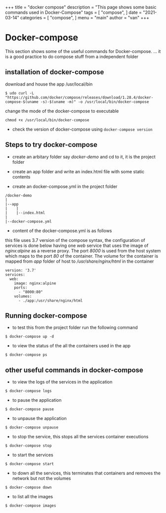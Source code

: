 +++
title = "docker compose"
description = "This page shows some basic commands used in Docker-Compose"
tags = [
    "compose",
]
date = "2021-03-14"
categories = [
    "compose",
]
menu = "main"
author = "van"
+++

# Docker-compose

This section shows some of the useful commands for Docker-compose. ... it is a good practice to do compose stuff from a independent folder

## installation of docker-compose 

download and house the app /usr/local/bin

```
$ udo curl -L "https://github.com/docker/compose/releases/download/1.28.4/docker-compose-$(uname -s)-$(uname -m)" -o /usr/local/bin/docker-compose
```

change the mode of the docker-compose to executable
```
chmod +x /usr/local/bin/docker-compose
```

* check the version of docker-compose using `docker-compose version`

## Steps to try docker-compose 

* create an arbitary folder say *docker-demo* and cd to it, it is the project folder

* create an app folder and write an index.html file with some static contents

* create an docker-compose.yml in the project folder
```
/docker-demo
|
|--app
|    |
|    |--index.html
|
|--docker-compose.yml    
```

* content of the docker-compose.yml is as follows

this file uses 3.7 version of the compose syntax, the configuration of services is done below having one *web* service that uses the image of *nginx:alpine* as a reverse proxy. The port *8000* is used from the host system which maps to the port *80* of the container. The volume for the container is mapped from *app* folder of host to */usr/share/nginx/html* in the container

```
version: '3.7'
services:
  web:
    image: nginx:alpine
    ports:
      - "8000:80"
    volumes:
      - ./app:/usr/share/nginx/html
```

## Running docker-compose

* to test this from the project folder run the following command

```
$ docker-compose up -d
```

* to view the status of the all the containers used in the app

```
$ docker-compose ps
```

## other useful commands in docker-compose

* to view the logs of the services in the application

```
$ docker-compose logs
```

* to pause the application

```
$ docker-compose pause
```

* to unpause the application

```
$ docker-compose unpause
```

* to stop the service, this stops all the services container executions

```
$ docker-compose stop
```

* to start the services

```
$ docker-compose start
```

* to down all the services, this terminates that containers and removes the network but not the volumes

```
$ docker-compose down
```

* to list all the images

```
$ docker-compose images
```

